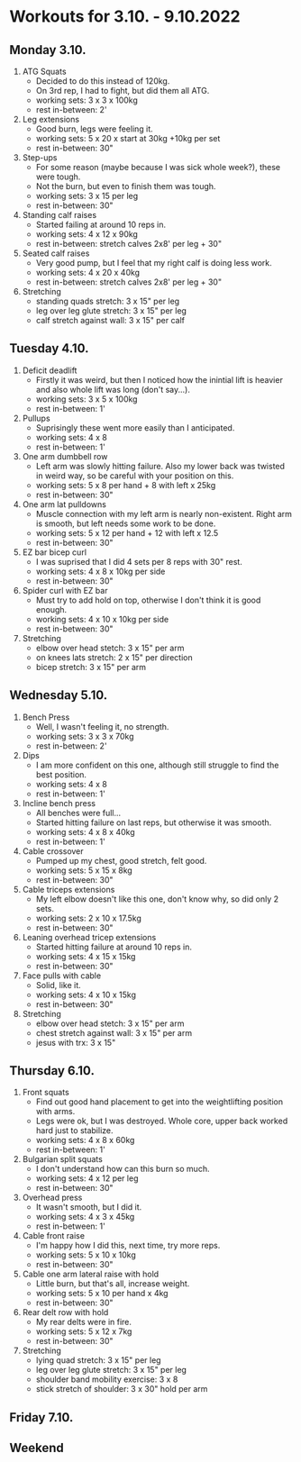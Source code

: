 # Workouts for 3.10. - 9.10.2022

## Monday 3.10.

1. ATG Squats
   - Decided to do this instead of 120kg.
   - On 3rd rep, I had to fight, but did them all ATG.
   - working sets: 3 x 3 x 100kg
   - rest in-between: 2'
2. Leg extensions
   - Good burn, legs were feeling it.
   - working sets: 5 x 20 x start at 30kg +10kg per set
   - rest in-between: 30"
3. Step-ups
   - For some reason (maybe because I was sick whole week?), these were tough.
   - Not the burn, but even to finish them was tough.
   - working sets: 3 x 15 per leg
   - rest in-between: 30"
4. Standing calf raises
   - Started failing at around 10 reps in.
   - working sets: 4 x 12 x 90kg
   - rest in-between: stretch calves 2x8' per leg + 30"
5. Seated calf raises
   - Very good pump, but I feel that my right calf is doing less work.
   - working sets: 4 x 20 x 40kg
   - rest in-between: stretch calves 2x8' per leg + 30"
6. Stretching
   - standing quads stretch: 3 x 15" per leg
   - leg over leg glute stretch: 3 x 15" per leg
   - calf stretch against wall: 3 x 15" per calf

## Tuesday 4.10.

1. Deficit deadlift
   - Firstly it was weird, but then I noticed how the inintial lift is heavier and also whole lift was long (don't say...).
   - working sets: 3 x 5 x 100kg
   - rest in-between: 1'
2. Pullups
   - Suprisingly these went more easily than I anticipated.
   - working sets: 4 x 8
   - rest in-between: 1'
3. One arm dumbbell row
   - Left arm was slowly hitting failure. Also my lower back was twisted in weird way, so be careful with your position on this.
   - working sets: 5 x 8 per hand + 8 with left x 25kg
   - rest in-between: 30"
4. One arm lat pulldowns
   - Muscle connection with my left arm is nearly non-existent. Right arm is smooth, but left needs some work to be done.
   - working sets: 5 x 12 per hand + 12 with left x 12.5
   - rest in-between: 30"
5. EZ bar bicep curl
   - I was suprised that I did 4 sets per 8 reps with 30" rest.
   - working sets: 4 x 8 x 10kg per side
   - rest in-between: 30"
6. Spider curl with EZ bar
   - Must try to add hold on top, otherwise I don't think it is good enough.
   - working sets: 4 x 10 x 10kg per side
   - rest in-between: 30"
7. Stretching
   - elbow over head stetch: 3 x 15" per arm
   - on knees lats stretch: 2 x 15" per direction
   - bicep stretch: 3 x 15" per arm

## Wednesday 5.10.

1. Bench Press
   - Well, I wasn't feeling it, no strength.
   - working sets: 3 x 3 x 70kg
   - rest in-between: 2'
2. Dips
   - I am more confident on this one, although still struggle to find the best position.
   - working sets: 4 x 8
   - rest in-between: 1'
3. Incline bench press
   - All benches were full...
   - Started hitting failure on last reps, but otherwise it was smooth.
   - working sets: 4 x 8 x 40kg
   - rest in-between: 1'
4. Cable crossover
   - Pumped up my chest, good stretch, felt good.
   - working sets: 5 x 15 x 8kg
   - rest in-between: 30"
5. Cable triceps extensions
   - My left elbow doesn't like this one, don't know why, so did only 2 sets.
   - working sets: 2 x 10 x 17.5kg
   - rest in-between: 30"
6. Leaning overhead tricep extensions
   - Started hitting failure at around 10 reps in.
   - working sets: 4 x 15 x 15kg
   - rest in-between: 30"
7. Face pulls with cable
   - Solid, like it.
   - working sets: 4 x 10 x 15kg
   - rest in-between: 30"
8. Stretching
   - elbow over head stetch: 3 x 15" per arm
   - chest stretch against wall: 3 x 15" per arm
   - jesus with trx: 3 x 15"

## Thursday 6.10.

1. Front squats
   - Find out good hand placement to get into the weightlifting position with arms.
   - Legs were ok, but I was destroyed. Whole core, upper back worked hard just to stabilize.
   - working sets: 4 x 8 x 60kg
   - rest in-between: 1'
2. Bulgarian split squats
   - I don't understand how can this burn so much.
   - working sets: 4 x 12 per leg
   - rest in-between: 30"
3. Overhead press
   - It wasn't smooth, but I did it.
   - working sets: 4 x 3 x 45kg
   - rest in-between: 1'
4. Cable front raise
   - I'm happy how I did this, next time, try more reps.
   - working sets: 5 x 10 x 10kg
   - rest in-between: 30"
5. Cable one arm lateral raise with hold
   - Little burn, but that's all, increase weight.
   - working sets: 5 x 10 per hand x 4kg
   - rest in-between: 30"
6. Rear delt row with hold
   - My rear delts were in fire.
   - working sets: 5 x 12 x 7kg
   - rest in-between: 30"
7. Stretching
   - lying quad stretch: 3 x 15" per leg
   - leg over leg glute stretch: 3 x 15" per leg
   - shoulder band mobility exercise: 3 x 8
   - stick stretch of shoulder: 3 x 30" hold per arm

## Friday 7.10.

## Weekend
